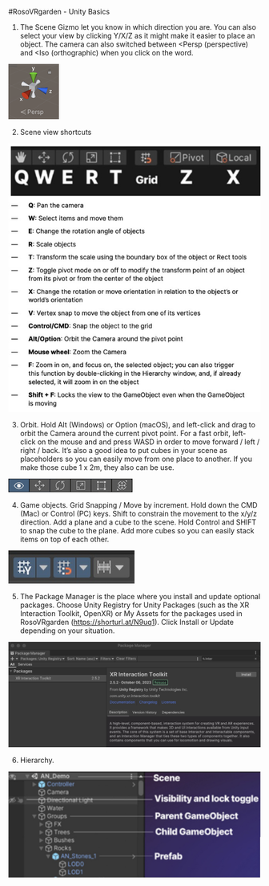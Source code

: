 #RosoVRgarden - Unity Basics

1. The Scene Gizmo let you know in which direction you are. You can also select your view by clicking Y/X/Z as it might make it easier to place an object. The camera can also switched between &lt;Persp (perspective) and &lt;Iso (orthographic) when you click on the word.

<p align="left"><img src="images/basic02.png"/></p>

2. Scene view shortcuts

<p align="left"><img src="images/basic04.jpg"/></p>

3. Orbit. Hold Alt (Windows) or Option (macOS), and left-click and drag to orbit the Camera around the current pivot point. For a fast orbit, left-click on the mouse and and press WASD in order to move forward / left / right / back. It’s also a good idea to put cubes in your scene as placeholders so you can easily move from one place to another. If you make those cube 1 x 2m, they also can be use.

<p align="left"><img src="images/basic01.png"/></p>

4. Game objects. Grid Snapping / Move by increment. Hold down the CMD (Mac) or Control (PC) keys. 
	Shift to constrain the movement to the x/y/z direction.
	Add a plane and a cube to the scene. Hold Control and SHIFT to snap the cube to the plane. Add more cubes so you can easily stack items on top of each other.
	
<p align="left"><img src="images/basic05.jpg"/></p>
	
5. The Package Manager is the place where you install and update optional packages. Choose Unity Registry for Unity Packages (such as the XR Interaction Toolkit, OpenXR) or My Assets for the packages used in RosoVRgarden (https://shorturl.at/N9uq1). Click Install or Update depending on your situation.

<p align="left"><img src="images/basic06.jpg"/></p>

6. Hierarchy.
<p align="left"><img src="images/basic03.jpg"/></p>

